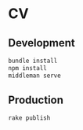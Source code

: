 # CV

## Development

```sh
bundle install
npm install
middleman serve
```

## Production

```
rake publish
```

